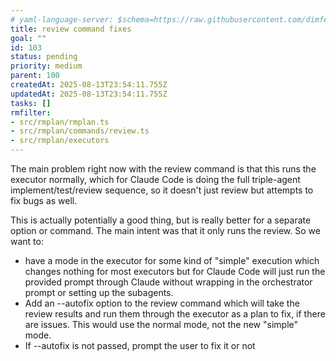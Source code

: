 ```yaml
---
# yaml-language-server: $schema=https://raw.githubusercontent.com/dimfeld/llmutils/main/schema/rmplan-plan-schema.json
title: review command fixes
goal: ""
id: 103
status: pending
priority: medium
parent: 100
createdAt: 2025-08-13T23:54:11.755Z
updatedAt: 2025-08-13T23:54:11.755Z
tasks: []
rmfilter:
- src/rmplan/rmplan.ts
- src/rmplan/commands/review.ts
- src/rmplan/executors
---
```


The main problem right now with the review command is that this runs the executor normally, which for Claude Code is doing the full triple-agent implement/test/review sequence, so it doesn't just review but attempts to fix bugs as well.

This is actually potentially a good thing, but is really better for a separate option or command. The main intent was that it only runs the review. So we want to:

- have a mode in the executor for some kind of "simple" execution which changes nothing for most executors but for Claude Code will just run the provided prompt through Claude without wrapping in the orchestrator prompt or setting up the subagents.
- Add an --autofix option to the review command which will take the review results and run them through the executor as a plan to fix, if there are issues. This would use the normal mode, not the new "simple" mode.
- If --autofix is not passed, prompt the user to fix it or not


